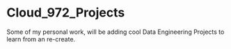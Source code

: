 # Cloud_972_Projects
Some of my personal work, will be adding cool Data Engineering Projects to learn from an re-create. 
